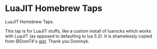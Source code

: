 LuaJIT Homebrew Taps
===
LuaJIT Homebrew Taps.

This tap is for LuaJIT stuffs, like a custom install of luarocks which works with LuaJIT (as opposed to defaulting to lua 5.2). It is shamelessly copied from @DomT4's [gist](https://gist.github.com/DomT4/bc1e58d8237806b23464). Thank you Dominyk.
